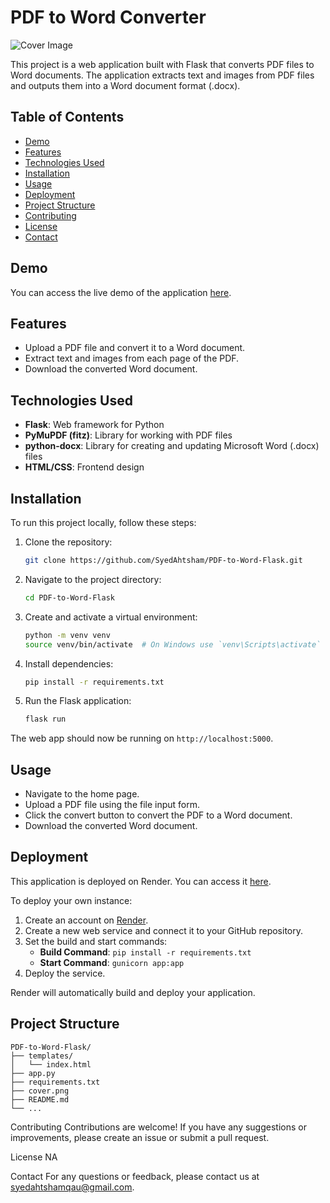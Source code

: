 # PDF to Word Converter

![Cover Image](https://github.com/SyedAhtsham/PDF-to-Word-Flask/cover.png)

This project is a web application built with Flask that converts PDF files to Word documents. The application extracts text and images from PDF files and outputs them into a Word document format (.docx).

## Table of Contents
- [Demo](#demo)
- [Features](#features)
- [Technologies Used](#technologies-used)
- [Installation](#installation)
- [Usage](#usage)
- [Deployment](#deployment)
- [Project Structure](#project-structure)
- [Contributing](#contributing)
- [License](#license)
- [Contact](#contact)

## Demo
You can access the live demo of the application [here](https://pdf-to-word-flask-1.onrender.com).

## Features
- Upload a PDF file and convert it to a Word document.
- Extract text and images from each page of the PDF.
- Download the converted Word document.

## Technologies Used
- **Flask**: Web framework for Python
- **PyMuPDF (fitz)**: Library for working with PDF files
- **python-docx**: Library for creating and updating Microsoft Word (.docx) files
- **HTML/CSS**: Frontend design

## Installation
To run this project locally, follow these steps:

1. Clone the repository:
    ```sh
    git clone https://github.com/SyedAhtsham/PDF-to-Word-Flask.git
    ```

2. Navigate to the project directory:
    ```sh
    cd PDF-to-Word-Flask
    ```

3. Create and activate a virtual environment:
    ```sh
    python -m venv venv
    source venv/bin/activate  # On Windows use `venv\Scripts\activate`
    ```

4. Install dependencies:
    ```sh
    pip install -r requirements.txt
    ```

5. Run the Flask application:
    ```sh
    flask run
    ```

The web app should now be running on `http://localhost:5000`.

## Usage
- Navigate to the home page.
- Upload a PDF file using the file input form.
- Click the convert button to convert the PDF to a Word document.
- Download the converted Word document.

## Deployment
This application is deployed on Render. You can access it [here](https://pdf-to-word-flask-1.onrender.com).

To deploy your own instance:

1. Create an account on [Render](https://render.com).
2. Create a new web service and connect it to your GitHub repository.
3. Set the build and start commands:
    - **Build Command**: `pip install -r requirements.txt`
    - **Start Command**: `gunicorn app:app`
4. Deploy the service.

Render will automatically build and deploy your application.

## Project Structure
```plaintext
PDF-to-Word-Flask/
├── templates/
│   └── index.html
├── app.py
├── requirements.txt
├── cover.png
├── README.md
└── ...

```

Contributing
Contributions are welcome! If you have any suggestions or improvements, please create an issue or submit a pull request.

License
NA

Contact
For any questions or feedback, please contact us at syedahtshamqau@gmail.com.
